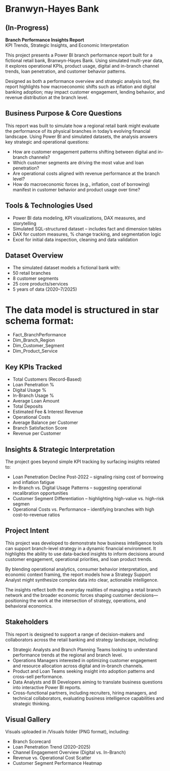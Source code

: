 # Branwyn-Hayes Bank
## **(In-Progress)**

**Branch Performance Insights Report**  
KPI Trends, Strategic Insights, and Economic Interpretation

This project presents a Power BI branch performance report built for a fictional retail bank, Branwyn-Hayes Bank. Using simulated multi-year data, it explores operational KPIs, product usage, digital and in-branch channel trends, loan penetration, and customer behavior patterns.

Designed as both a performance overview and strategic analysis tool, the report highlights how macroeconomic shifts such as inflation and digital banking adoption; may impact customer engagement, lending behavior, and revenue distribution at the branch level.

## Business Purpose & Core Questions

This report was built to simulate how a regional retail bank might evaluate the performance of its physical branches in today’s evolving financial landscape.
Using Power BI and simulated datasets, the analysis answers key strategic and operational questions:

- How are customer engagement patterns shifting between digital and in-branch channels?
- Which customer segments are driving the most value and loan penetration?
- Are operational costs aligned with revenue performance at the branch level?
- How do macroeconomic forces (e.g., inflation, cost of borrowing) manifest in customer behavior and product usage over time?

## Tools & Technologies Used

- Power BI data modeling, KPI visualizations, DAX measures, and storytelling
- Simulated SQL-structured dataset – includes fact and dimension tables
- DAX for custom measures, % change tracking, and segmentation logic
- Excel for initial data inspection, cleaning and data validation

## Dataset Overview

- The simulated dataset models a fictional bank with:
- 50 retail branches
- 8 customer segments
- 25 core products/services
- 5 years of data (2020–7/2025)

# The data model is structured in star schema format:

- Fact_BranchPerformance
- Dim_Branch_Region
- Dim_Customer_Segment
- Dim_Product_Service

## Key KPIs Tracked

- Total Customers (Record-Based)
- Loan Penetration %
- Digital Usage %
- In-Branch Usage %
- Average Loan Amount
- Total Deposits
- Estimated Fee & Interest Revenue
- Operational Costs
- Average Balance per Customer
- Branch Satisfaction Score
- Revenue per Customer

## Insights & Strategic Interpretation

The project goes beyond simple KPI tracking by surfacing insights related to:
- Loan Penetration Decline Post-2022 – signaling rising cost of borrowing and inflation fatigue
- In-Branch vs. Digital Usage Patterns – suggesting operational recalibration opportunities
- Customer Segment Differentiation – highlighting high-value vs. high-risk segmen
- Operational Costs vs. Performance – identifying branches with high cost-to-revenue ratios

## Project Intent

This project was developed to demonstrate how business intelligence tools can support branch-level strategy in a dynamic financial environment.
It highlights the ability to use data-backed insights to inform decisions around customer engagement, operational priorities, and loan product trends.

By blending operational analytics, consumer behavior interpretation, and economic context framing, the report models how a Strategy Support Analyst might synthesize complex data into clear, actionable intelligence.

The insights reflect both the everyday realities of managing a retail branch network and the broader economic forces shaping customer decisions—positioning the work at the intersection of strategy, operations, and behavioral economics.

## Stakeholders

This report is designed to support a range of decision-makers and collaborators across the retail banking and strategy landscape, including:
- Strategic Analysts and Branch Planning Teams looking to understand performance trends at the regional and branch level.
- Operations Managers interested in optimizing customer engagement and resource allocation across digital and in-branch channels.
- Product and Loan Teams seeking insight into adoption patterns and cross-sell performance.
- Data Analysts and BI Developers aiming to translate business questions into interactive Power BI reports.
- Cross-functional partners, including recruiters, hiring managers, and technical collaborators, evaluating business intelligence capabilities and strategic thinking.

## Visual Gallery

Visuals uploaded in /Visuals folder (PNG format), including:
- Branch Scorecard 
- Loan Penetration Trend (2020–2025)
- Channel Engagement Overview (Digital vs. In-Branch)
- Revenue vs. Operational Cost Scatter
- Customer Segment Performance Heatmap
